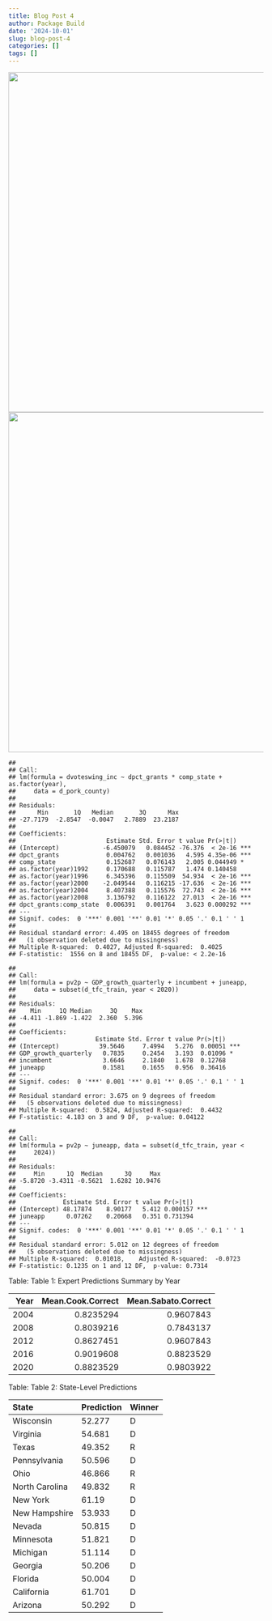 ```yaml
---
title: Blog Post 4
author: Package Build
date: '2024-10-01'
slug: blog-post-4
categories: []
tags: []
---
```


<img src="{{< blogdown/postref >}}index_files/figure-html/pork-analysis-1.png" width="672" /><img src="{{< blogdown/postref >}}index_files/figure-html/pork-analysis-2.png" width="672" />


```
## 
## Call:
## lm(formula = dvoteswing_inc ~ dpct_grants * comp_state + as.factor(year), 
##     data = d_pork_county)
## 
## Residuals:
##      Min       1Q   Median       3Q      Max 
## -27.7179  -2.8547  -0.0047   2.7889  23.2187 
## 
## Coefficients:
##                         Estimate Std. Error t value Pr(>|t|)    
## (Intercept)            -6.450079   0.084452 -76.376  < 2e-16 ***
## dpct_grants             0.004762   0.001036   4.595 4.35e-06 ***
## comp_state              0.152687   0.076143   2.005 0.044949 *  
## as.factor(year)1992     0.170688   0.115787   1.474 0.140458    
## as.factor(year)1996     6.345396   0.115509  54.934  < 2e-16 ***
## as.factor(year)2000    -2.049544   0.116215 -17.636  < 2e-16 ***
## as.factor(year)2004     8.407388   0.115576  72.743  < 2e-16 ***
## as.factor(year)2008     3.136792   0.116122  27.013  < 2e-16 ***
## dpct_grants:comp_state  0.006391   0.001764   3.623 0.000292 ***
## ---
## Signif. codes:  0 '***' 0.001 '**' 0.01 '*' 0.05 '.' 0.1 ' ' 1
## 
## Residual standard error: 4.495 on 18455 degrees of freedom
##   (1 observation deleted due to missingness)
## Multiple R-squared:  0.4027,	Adjusted R-squared:  0.4025 
## F-statistic:  1556 on 8 and 18455 DF,  p-value: < 2.2e-16
```



```
## 
## Call:
## lm(formula = pv2p ~ GDP_growth_quarterly + incumbent + juneapp, 
##     data = subset(d_tfc_train, year < 2020))
## 
## Residuals:
##    Min     1Q Median     3Q    Max 
## -4.411 -1.869 -1.422  2.360  5.396 
## 
## Coefficients:
##                      Estimate Std. Error t value Pr(>|t|)    
## (Intercept)           39.5646     7.4994   5.276  0.00051 ***
## GDP_growth_quarterly   0.7835     0.2454   3.193  0.01096 *  
## incumbent              3.6646     2.1840   1.678  0.12768    
## juneapp                0.1581     0.1655   0.956  0.36416    
## ---
## Signif. codes:  0 '***' 0.001 '**' 0.01 '*' 0.05 '.' 0.1 ' ' 1
## 
## Residual standard error: 3.675 on 9 degrees of freedom
##   (5 observations deleted due to missingness)
## Multiple R-squared:  0.5824,	Adjusted R-squared:  0.4432 
## F-statistic: 4.183 on 3 and 9 DF,  p-value: 0.04122
```

```
## 
## Call:
## lm(formula = pv2p ~ juneapp, data = subset(d_tfc_train, year < 
##     2024))
## 
## Residuals:
##     Min      1Q  Median      3Q     Max 
## -5.8720 -3.4311 -0.5621  1.6282 10.9476 
## 
## Coefficients:
##             Estimate Std. Error t value Pr(>|t|)    
## (Intercept) 48.17874    8.90177   5.412 0.000157 ***
## juneapp      0.07262    0.20668   0.351 0.731394    
## ---
## Signif. codes:  0 '***' 0.001 '**' 0.01 '*' 0.05 '.' 0.1 ' ' 1
## 
## Residual standard error: 5.012 on 12 degrees of freedom
##   (5 observations deleted due to missingness)
## Multiple R-squared:  0.01018,	Adjusted R-squared:  -0.0723 
## F-statistic: 0.1235 on 1 and 12 DF,  p-value: 0.7314
```



Table: <span id="tab:expert-predictions"></span>Table 1: Expert Predictions Summary by Year

| Year| Mean.Cook.Correct| Mean.Sabato.Correct|
|----:|-----------------:|-------------------:|
| 2004|         0.8235294|           0.9607843|
| 2008|         0.8039216|           0.7843137|
| 2012|         0.8627451|           0.9607843|
| 2016|         0.9019608|           0.8823529|
| 2020|         0.8823529|           0.9803922|


Table: <span id="tab:ensembling"></span>Table 2: State-Level Predictions

|State          |Prediction |Winner |
|:--------------|:----------|:------|
|Wisconsin      |52.277     |D      |
|Virginia       |54.681     |D      |
|Texas          |49.352     |R      |
|Pennsylvania   |50.596     |D      |
|Ohio           |46.866     |R      |
|North Carolina |49.832     |R      |
|New York       |61.19      |D      |
|New Hampshire  |53.933     |D      |
|Nevada         |50.815     |D      |
|Minnesota      |51.821     |D      |
|Michigan       |51.114     |D      |
|Georgia        |50.206     |D      |
|Florida        |50.004     |D      |
|California     |61.701     |D      |
|Arizona        |50.292     |D      |




